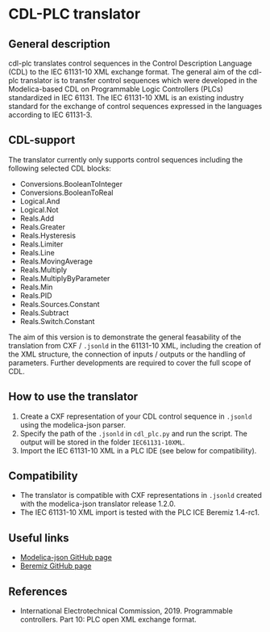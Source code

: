 # CDL-PLC translator

## General description

cdl-plc translates control sequences in the Control Description Language (CDL) to the IEC 61131-10 XML exchange format. The general aim of the cdl-plc translator is to transfer control sequences which were developed in the Modelica-based CDL on Programmable Logic Controllers (PLCs) standardized in IEC 61131. The IEC 61131-10 XML is an existing industry standard for the exchange of control sequences expressed in the languages according to IEC 61131-3. 

## CDL-support

The translator currently only supports control sequences including the following selected CDL blocks:
- Conversions.BooleanToInteger
- Conversions.BooleanToReal
- Logical.And
- Logical.Not
- Reals.Add
- Reals.Greater
- Reals.Hysteresis
- Reals.Limiter
- Reals.Line
- Reals.MovingAverage
- Reals.Multiply
- Reals.MultiplyByParameter
- Reals.Min
- Reals.PID
- Reals.Sources.Constant
- Reals.Subtract
- Reals.Switch.Constant

The aim of this version is to demonstrate the general feasability of the translation from CXF / `.jsonld` in the 61131-10 XML, including the creation of the XML structure, the connection of inputs / outputs or the handling of parameters. Further developments are required to cover the full scope of CDL.

## How to use the translator

1. Create a CXF representation of your CDL control sequence in `.jsonld` using the modelica-json parser.
2. Specify the path of the `.jsonld` in `cdl_plc.py` and run the script. The output will be stored in the folder `IEC61131-10XML`.
3. Import the IEC 61131-10 XML in a PLC IDE (see below for compatibility). 

## Compatibility

- The translator is compatible with CXF representations in `.jsonld` created with the modelica-json translator release 1.2.0.
- The IEC 61131-10 XML import is tested with the PLC ICE Beremiz 1.4-rc1.

## Useful links

- [Modelica-json GitHub page](https://github.com/lbl-srg/modelica-json)
- [Beremiz GitHub page](https://github.com/beremiz/beremiz)

## References

- International Electrotechnical Commission, 2019. Programmable controllers. Part 10: PLC open XML exchange format.
